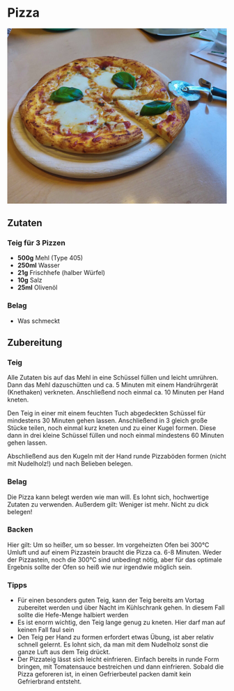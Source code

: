 # Pizza

![](/recipes/pizza.jpg)

## Zutaten

### Teig für 3 Pizzen

- **500g** Mehl (Type 405)
- **250ml** Wasser
- **21g** Frischhefe (halber Würfel)
- **10g** Salz
- **25ml** Olivenöl

### Belag

- Was schmeckt

## Zubereitung

### Teig

Alle Zutaten bis auf das Mehl in eine Schüssel füllen und leicht umrühren.
Dann das Mehl dazuschütten und ca. 5 Minuten mit einem Handrührgerät (Knethaken)
verkneten. Anschließend noch einmal ca. 10 Minuten per Hand kneten.

Den Teig in einer mit einem feuchten Tuch abgedeckten Schüssel für mindestens 30
Minuten gehen lassen. Anschließend in 3 gleich große Stücke teilen, noch einmal
kurz kneten und zu einer Kugel formen. Diese dann in drei kleine Schüssel füllen
und noch einmal mindestens 60 Minuten gehen lassen.

Abschließend aus den Kugeln mit der Hand runde Pizzaböden formen (nicht mit
Nudelholz!) und nach Belieben belegen.

### Belag

Die Pizza kann belegt werden wie man will. Es lohnt sich, hochwertige Zutaten
zu verwenden. Außerdem gilt: Weniger ist mehr. Nicht zu dick belegen!

### Backen

Hier gilt: Um so heißer, um so besser. Im vorgeheizten Ofen bei 300°C Umluft und
auf einem Pizzastein braucht die Pizza ca. 6-8 Minuten.
Weder der Pizzastein, noch die 300°C sind unbedingt nötig, aber für das optimale
Ergebnis sollte der Ofen so heiß wie nur irgendwie möglich sein.

### Tipps

- Für einen besonders guten Teig, kann der Teig bereits am Vortag zubereitet
  werden und über Nacht im Kühlschrank gehen. In diesem Fall sollte die
  Hefe-Menge halbiert werden
- Es ist enorm wichtig, den Teig lange genug zu kneten. Hier darf man auf keinen
  Fall faul sein
- Den Teig per Hand zu formen erfordert etwas Übung, ist aber relativ schnell
  gelernt. Es lohnt sich, da man mit dem Nudelholz sonst die ganze Luft aus dem
  Teig drückt.
- Der Pizzateig lässt sich leicht einfrieren. Einfach bereits in runde Form
  bringen, mit Tomatensauce bestreichen und dann einfrieren. Sobald die Pizza
  geforeren ist, in einen Gefrierbeutel packen damit kein Gefrierbrand entsteht.
